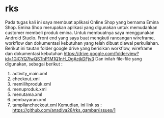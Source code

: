 # rks

Pada tugas kali ini saya membuat aplikasi Online Shop yang bernama Emina Shop. Emina Shop merupakan aplikasi yang digunakan untuk memudahkan customer membeli produk emina. Untuk membuatnya saya menggunakan Android Studio. Front end yang saya buat mengkuti rancangan wireframe, workflow dan dokumentasi kebutuhan yang telah dibuat diawal perkuliahan. Berikut ini tautan folder google drive yang berisikan workflow, wireframe dan dokumentasi kebutuhan https://drive.google.com/folderview?id=1GiCYQ7lwQSTnP1M1Q1nH_OgAcjkDFjv3
Dan inilah file-file yang digunakan, sebagai berikut :
1. activity_main.xml
2. checkout.xml
3. memilihproduk.xml
4. menuproduk.xml
5. menutama.xml
6. pembayaran.xml
7. tampilancheckout.xml
Kemudian, ini link ss : https://github.com/anadiva28/rks_gambar/issues/1
